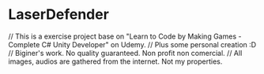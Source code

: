# LaserDefender

// This is a exercise project base on "Learn to Code by Making Games - Complete C# Unity Developer" on Udemy. 
// Plus some personal creation :D 
// Biginer's work. No quality guaranteed. Non profit non comercial. 
// All images, audios are gathered from the internet. Not my properties.